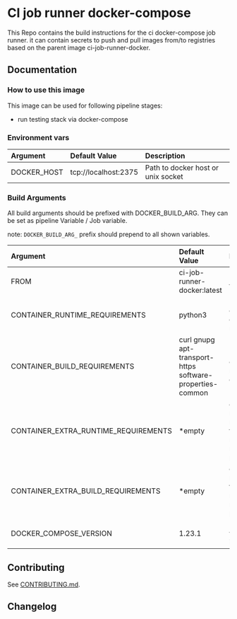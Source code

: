 # CI job runner docker-compose

This Repo contains the build instructions for the ci docker-compose job runner. it can contain secrets to push and pull images from/to registries based on the parent image ci-job-runner-docker.

## Documentation

### How to use this image

This image can be used for following pipeline stages:

- run testing stack via docker-compose

### Environment vars

| Argument                              | Default Value                                             | Description |
| :---                                  | :---                                                      | :---         |
| DOCKER_HOST                           | tcp://localhost:2375                                      | Path to docker host or unix socket    |

### Build Arguments

All build arguments should be prefixed with DOCKER_BUILD_ARG. They can be set as pipeline Variable / Job variable. 

note: `DOCKER_BUILD_ARG_` prefix should prepend to all shown variables.

| Argument                              | Default Value                                             | Description |
| :---                                  | :---                                                      | :---         |
| FROM                                  | ci-job-runner-docker:latest                               | Base image to build from    |
| CONTAINER_RUNTIME_REQUIREMENTS        | python3                                                   | Packages for container during runtime  |
| CONTAINER_BUILD_REQUIREMENTS          | curl gnupg apt-transport-https software-properties-common | Packages for container required during build  |
| CONTAINER_EXTRA_RUNTIME_REQUIREMENTS  | *empty                                                    | extra runtime requirements to keep merge / rebase possible  |
| CONTAINER_EXTRA_BUILD_REQUIREMENTS    | *empty                                                    | extra build requirements to keep merge / rebase possible  |
| DOCKER_COMPOSE_VERSION                | 1.23.1                                                    | Docker version to install  |

## Contributing

See [CONTRIBUTING.md](./docs/CONTRIBUTING.md).

## Changelog
